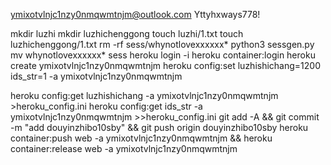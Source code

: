 ymixotvlnjc1nzy0nmqwmtnjm@outlook.com
Yttyhxways778!

mkdir luzhi
mkdir luzhichenggong
touch luzhi/1.txt
touch luzhichenggong/1.txt
rm -rf sess/whynotlovexxxxxx*
python3 sessgen.py
mv whynotlovexxxxxx* sess
heroku login -i
heroku container:login
heroku create ymixotvlnjc1nzy0nmqwmtnjm
heroku config:set luzhishichang=1200 ids_str=1 -a ymixotvlnjc1nzy0nmqwmtnjm

heroku config:get luzhishichang -a ymixotvlnjc1nzy0nmqwmtnjm >heroku_config.ini
heroku config:get ids_str -a ymixotvlnjc1nzy0nmqwmtnjm >>heroku_config.ini
git add -A && git commit -m "add douyinzhibo10sby" && git push origin douyinzhibo10sby
heroku container:push web -a ymixotvlnjc1nzy0nmqwmtnjm && heroku container:release web -a ymixotvlnjc1nzy0nmqwmtnjm
